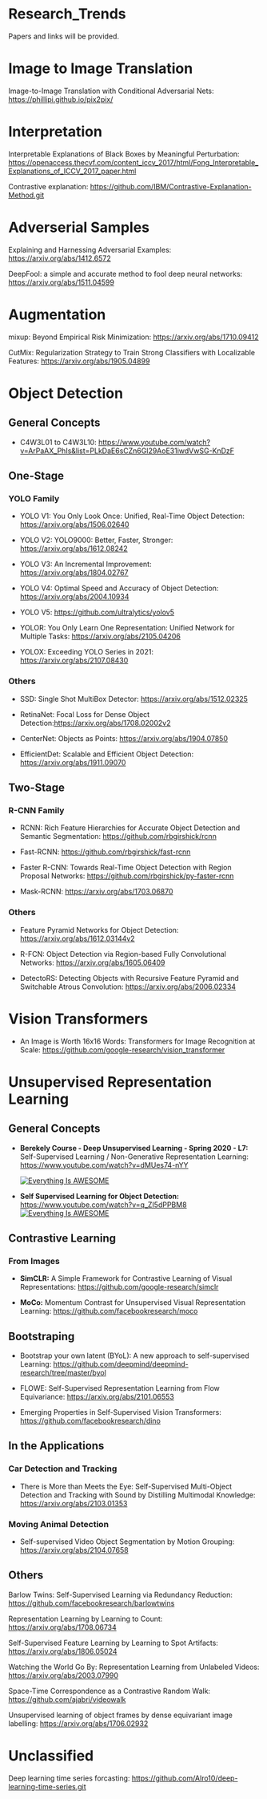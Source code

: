 # Research_Trends
Papers and links will be provided. 

# Image to Image Translation
Image-to-Image Translation with Conditional Adversarial Nets: https://phillipi.github.io/pix2pix/

# Interpretation

Interpretable Explanations of Black Boxes by Meaningful Perturbation: https://openaccess.thecvf.com/content_iccv_2017/html/Fong_Interpretable_Explanations_of_ICCV_2017_paper.html

Contrastive explanation:
https://github.com/IBM/Contrastive-Explanation-Method.git

# Adverserial Samples

Explaining and Harnessing Adversarial Examples: https://arxiv.org/abs/1412.6572

DeepFool: a simple and accurate method to fool deep neural networks: https://arxiv.org/abs/1511.04599

# Augmentation

mixup: Beyond Empirical Risk Minimization: https://arxiv.org/abs/1710.09412

CutMix: Regularization Strategy to Train Strong Classifiers with Localizable Features: https://arxiv.org/abs/1905.04899

# Object Detection

## General Concepts

* C4W3L01 to C4W3L10: https://www.youtube.com/watch?v=ArPaAX_PhIs&list=PLkDaE6sCZn6Gl29AoE31iwdVwSG-KnDzF

## One-Stage

### YOLO Family

* YOLO V1: You Only Look Once: Unified, Real-Time Object Detection: https://arxiv.org/abs/1506.02640

* YOLO V2: YOLO9000: Better, Faster, Stronger: https://arxiv.org/abs/1612.08242

* YOLO V3: An Incremental Improvement: https://arxiv.org/abs/1804.02767

* YOLO V4: Optimal Speed and Accuracy of Object Detection: https://arxiv.org/abs/2004.10934

* YOLO V5: https://github.com/ultralytics/yolov5

* YOLOR: You Only Learn One Representation: Unified Network for Multiple Tasks: https://arxiv.org/abs/2105.04206

* YOLOX: Exceeding YOLO Series in 2021: https://arxiv.org/abs/2107.08430

### Others

* SSD: Single Shot MultiBox Detector: https://arxiv.org/abs/1512.02325

* RetinaNet: Focal Loss for Dense Object Detection:https://arxiv.org/abs/1708.02002v2

* CenterNet: Objects as Points: https://arxiv.org/abs/1904.07850

* EfficientDet: Scalable and Efficient Object Detection: https://arxiv.org/abs/1911.09070


## Two-Stage

### R-CNN Family

* RCNN: Rich Feature Hierarchies for Accurate Object Detection and Semantic Segmentation: https://github.com/rbgirshick/rcnn

* Fast-RCNN: https://github.com/rbgirshick/fast-rcnn

* Faster R-CNN: Towards Real-Time Object Detection with Region Proposal Networks: https://github.com/rbgirshick/py-faster-rcnn

* Mask-RCNN: https://arxiv.org/abs/1703.06870

### Others

* Feature Pyramid Networks for Object Detection: https://arxiv.org/abs/1612.03144v2

* R-FCN: Object Detection via Region-based Fully Convolutional Networks: https://arxiv.org/abs/1605.06409

* DetectoRS: Detecting Objects with Recursive Feature Pyramid and Switchable Atrous Convolution: https://arxiv.org/abs/2006.02334

# Vision Transformers

* An Image is Worth 16x16 Words: Transformers for Image Recognition at Scale: https://github.com/google-research/vision_transformer

# Unsupervised Representation Learning

## General Concepts

* **Berekely Course - Deep Unsupervised Learning - Spring 2020 - L7:** Self-Supervised Learning / Non-Generative Representation Learning: https://www.youtube.com/watch?v=dMUes74-nYY

  [![Everything Is AWESOME](https://yt-embed.herokuapp.com/embed?v=dMUes74-nYY)](https://www.youtube.com/watch?v=dMUes74-nYY "Self-Supervised Learning / Non-Generative Representation Learning")

* **Self Supervised Learning for Object Detection:** https://www.youtube.com/watch?v=q_ZI5dPPBM8
  [![Everything Is AWESOME](https://yt-embed.herokuapp.com/embed?v=q_ZI5dPPBM8)](https://www.youtube.com/watch?v=q_ZI5dPPBM8 "SSelf Supervised Learning for Object Detection")

## Contrastive Learning

### From Images

* **SimCLR:** A Simple Framework for Contrastive Learning of Visual Representations: https://github.com/google-research/simclr

* **MoCo:** Momentum Contrast for Unsupervised Visual Representation Learning: https://github.com/facebookresearch/moco

## Bootstraping

* Bootstrap your own latent (BYoL): A new approach to self-supervised Learning: https://github.com/deepmind/deepmind-research/tree/master/byol

* FLOWE: Self-Supervised Representation Learning from Flow Equivariance: https://arxiv.org/abs/2101.06553

* Emerging Properties in Self-Supervised Vision Transformers: https://github.com/facebookresearch/dino

## In the Applications

### Car Detection and Tracking

* There is More than Meets the Eye: Self-Supervised Multi-Object Detection and Tracking with Sound by Distilling Multimodal Knowledge: https://arxiv.org/abs/2103.01353

### Moving Animal Detection

* Self-supervised Video Object Segmentation by Motion Grouping: https://arxiv.org/abs/2104.07658

## Others

Barlow Twins: Self-Supervised Learning via Redundancy Reduction: https://github.com/facebookresearch/barlowtwins

Representation Learning by Learning to Count: https://arxiv.org/abs/1708.06734

Self-Supervised Feature Learning by Learning to Spot Artifacts: https://arxiv.org/abs/1806.05024

Watching the World Go By: Representation Learning from Unlabeled Videos: https://arxiv.org/abs/2003.07990

Space-Time Correspondence as a Contrastive Random Walk: https://github.com/ajabri/videowalk

Unsupervised learning of object frames by dense equivariant image labelling: https://arxiv.org/abs/1706.02932

# Unclassified

Deep learning time series forcasting:
https://github.com/Alro10/deep-learning-time-series.git
